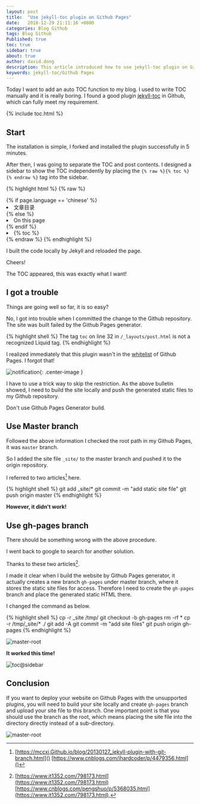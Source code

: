 ```yaml
---
layout: post
title:  "Use jekyll-toc plugin on Github Pages"
date:   2018-12-29 21:11:16 +0800
categories: Blog Github
tags: Blog Github
Published: true
toc: true
sidebar: true
about: true
author: david.dong
description: This article introduced how to use jekyll-toc plugin on Github Pages.
keywords: jekyll-toc/Github Pages
---
```

Today I want to add an auto TOC function to my blog. I used to write TOC manually and it is really boring. I found a good plugin [jekyll-toc](https://Github.com/toshimaru/jekyll-toc) in Github, which can fully meet my requirement. 

{% include toc.html %}

## Start

The installation is simple, I forked and installed the plugin successfully in 5 minutes. 

After then, I was going to separate the TOC and post contents. I designed a sidebar to show the TOC independently by placing the `{% raw %}{% toc %}{% endraw %}` tag into the sidebar.

{% highlight html %}
{% raw %}
<!-- put sidebar! -->
<div class="post-index-container">
	{% if page.language == 'chinese' %}
		<li class = "post-index">文章目录</li>
	{% else %}
		<li class = "post-index">On this page</li>
	{% endif %}
		<li>{% toc %}</li>
</div>
{% endraw %}
{% endhighlight %}


I built the code locally by Jekyll and reloaded the page. 

Cheers! 

The TOC appeared, this was exactly what I want!

## I got a trouble

Things are going well so far, it is so easy?

No, I got into trouble when I committed the change to the Github repository. The site was built failed by the Github Pages generator. 

{% highlight shell %}
The tag `toc` on line 32 in `/_layouts/post.html` is not a recognized Liquid tag.
{% endhighlight %}

I realized immediately that this plugin wasn't in the [whitelist](https://pages.Github.com/versions/) of Github Pages. I forgot that!

![notification]({{site.cdn_baseurl}}/assets/image/blog-jekyll-toc-01.PNG){: .center-image }

I have to use a trick way to skip the restriction. As the above bulletin showed, I need to build the site locally and push the generated static files to my Github repository.

<div class = "post-note warning"> 
	<div class = "header"></div>
	<div class = "body">
	<p>Don't use Github Pages Generator build.</p>
	</div>
</div>


## Use Master branch

Followed the above information I checked the root path in my Github Pages, it was `master` branch. 

So I added the site file `_site/` to the master branch and pushed it to the origin repository. 

I referred to two articles[^1] here.

[^1]:[https://mccxj.Github.io/blog/20130127_jekyll-plugin-with-git-branch.html]() [https://www.cnblogs.com/ihardcoder/p/4479356.html]()

{% highlight shell %}
git add _site/*
git commit -m "add static site file"
git push origin master
{% endhighlight %}

**However, it didn't work!** 

## Use gh-pages branch

There should be something wrong with the above procedure.

I went back to google to search for another solution. 

Thanks to these two articles[^2]. 

[^2]:[https://www.it1352.com/798173.html](https://www.it1352.com/798173.html) [https://www.cnblogs.com/pengshuo/p/5368035.html](https://www.it1352.com/798173.html), 

I made it clear when I build the website by Github Pages generator, it actually creates a new branch `gh-pages` under master branch, where it stores the static site files for access. Therefore I need to create the `gh-pages` branch and place the generated static HTML there.

I changed the command as below.

{% highlight shell %}
cp -r _site /tmp/
git checkout -b gh-pages
rm -rf *
cp -r /tmp/_site/* ./
git add -A
git commit -m "add site files"
git push origin gh-pages
{% endhighlight %}

![master-root]({{site.cdn_baseurl}}/assets/image/blog-jekyll-toc-02.PNG)

**It worked this time!** 

![toc@sidebar]({{site.cdn_baseurl}}/assets/image/blog-jekyll-toc-04.PNG)

## Conclusion

If you want to deploy your website on Github Pages with the unsupported plugins, you will need to build your site locally and create `gh-pages` branch and upload your site file to this branch. One important point is that you should use the branch as the root, which means placing the site file into the directory directly instead of a sub-directory.

![master-root]({{site.cdn_baseurl}}/assets/image/blog-jekyll-toc-03.PNG)